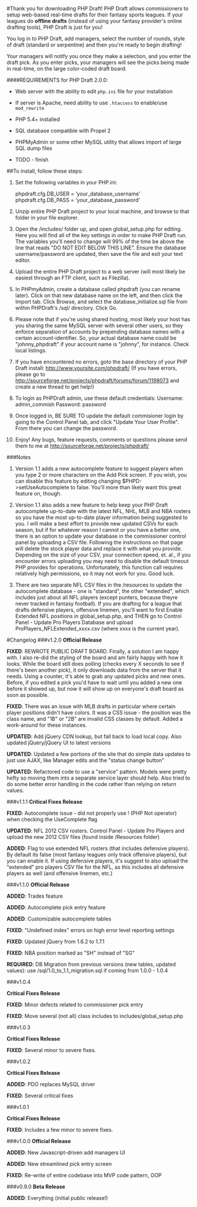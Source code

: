 #Thank you for downloading PHP Draft!
PHP Draft allows commissioners to setup web-based real-time drafts for their fantasy sports leagues. If your leagues do **offline drafts** (instead of using your fantasy provider's online drafting tools), PHP Draft is just for you! 

You log in to PHP Draft, add managers, select the number of rounds, style of draft (standard or serpentine) and then you're ready to begin drafting!

Your managers will notify you once they make a selection, and you enter the draft pick. As you enter picks, your managers will see the picks being made in real-time, on the large color-coded draft board.

####REQUIREMENTS for PHP Draft 2.0.0:

  - Web server with the ability to edit `php.ini` file for your installation

  - If server is Apache, need ability to use `.htaccess` to enable/use `mod_rewrite`

  - PHP 5.4+ installed

  - SQL database compatible with Propel 2

  - PHPMyAdmin or some other MySQL utility that allows import of large SQL dump files

  - TODO - finish

##To install, follow these steps:

 1. Set the following variables in your PHP.ini:

	phpdraft.cfg.DB_USER = ‘your_database_username’
	phpdraft.cfg.DB_PASS = ‘your_database_password’

 1. Unzip entire PHP Draft project to your local machine, and browse to that folder in your file explorer. 

 1. Open the /includes/ folder up, and open global_setup.php for editing. Here you will find all of the key settings in order to make PHP Draft run. The variables you'll need to change will 99% of the time be above the line that reads "DO NOT EDIT BELOW THIS LINE". Ensure the database username/password are updated, then save the file and exit your text editor.

 1. Upload the entire PHP Draft project to a web server (will most likely be easiest through an FTP client, such as Filezilla).

 1. In PHPmyAdmin, create a database called phpdraft (you can rename later). Click on that new database name on the left, and then click the Import tab. Click Browse, and select the database_initialize.sql file from within PHPDraft's /sql/ directory. Click Go.

   1. Please note that if you're using shared hosting, most likely your host has you sharing the same MySQL server with several other users, so they enforce separation of accounts by prepending database names with a certain account-identifier. So, your actual database name could be "johnny_phpdraft" if your account name is "johnny", for instance. Check local listings.

 1. If you have encountered no errors, goto the base directory of your PHP Draft install: http://www.yoursite.com/phpdraft/ (If you have errors, please go to http://sourceforge.net/projects/phpdraft/forums/forum/1198073 and create a new thread to get help!)

 1. To login as PHPDraft admin, use these default credentials:
Username: admin_commish
Password: password

 1. Once logged in, BE SURE TO update the default commisioner login by going to the Control Panel tab, and click "Update Your User Profile". From there you can change the password.

 1. Enjoy! Any bugs, feature requests, comments or questions please send them to me at http://sourceforge.net/projects/phpdraft/
 
###Notes

 1. Version 1.1 adds a new autocomplete feature to suggest players when you type 2 or more characters on the Add Pick screen. If you wish, you can disable this feature by editing changing $PHPD->setUseAutocomplete to false. You'll more than likely want this great feature on, though.

 1. Version 1.1 also adds a new feature to help keep your PHP Draft autocomplete up-to-date with the latest NFL, NHL, MLB and NBA rosters so you have the most up-to-date player information being suggested to you. I will make a best effort to provide new updated CSVs for each season, but if for whatever reason I cannot or you have a better one, there is an option to update your database in the commissioner control panel by uploading a CSV file. Following the instructions on that page will delete the stock player data and replace it with what you provide. Depending on the size of your CSV, your connection speed, et. al., if you encounter errors uploading you may need to disable the default timeout PHP provides for operations. Unfortunately, this function call requires relatively high permissions, so it may not work for you. Good luck.

 1. There are two separate NFL CSV files in the /resources to update the autocomplete database - one is "standard", the other "extended", which includes just about all NFL players (except punters, because theyre never tracked in fantasy football). If you are drafting for a league that drafts defensive players, offensive linemen, you'll want to first Enable Extended NFL positions in global_setup.php, and THEN go to Control Panel - Update Pro Players Database and upload ProPlayers_NFLExtended_xxxx.csv (where xxxx is the current year).

#Changelog
###v1.2.0
**Official Release**

**FIXED**: REWROTE PUBLIC DRAFT BOARD. Finally, a solution I am happy with. I also re-did the styling of the board and am fairly happy with how it looks. While the board still does polling (checks every X seconds to see if there's been another pick), it only downloads data from the server that it needs. Using a counter, it's able to grab any updated picks and new ones. Before, if you edited a pick you'd have to wait until you added a new one before it showed up, but now it will show up on everyone's draft board as soon as possible.

**FIXED**: There was an issue with MLB drafts in particular where certain player positions didn't have colors. It was a CSS issue - the position was the class name, and "1B" or "2B" are invalid CSS classes by default. Added a work-around for these instances.

**UPDATED**: Add jQuery CDN lookup, but fall back to load local copy. Also updated jQuery/jQuery UI to latest versions

**UPDATED**: Updated a few portions of the site that do simple data updates to just use AJAX, like Manager edits and the "status change button"

**UPDATED**: Refactored code to use a "service" pattern. Models were pretty hefty so moving them into a separate service layer should help. Also tried to do some better error handling in the code rather than relying on return values.


###v1.1.1
**Critical Fixes Release**

**FIXED**: Autocomplete issue - did not properly use ! (PHP Not operator) when checking the UseComplete flag

**UPDATED**: NFL 2012 CSV rosters. Control Panel - Update Pro Players and upload the new 2012 CSV files (found inside /Resources folder)

**ADDED**: Flag to use extended NFL rosters (that includes defensive players). By default its false (most fantasy leagues only track offensive players), but you can enable it. If using defensive players, it's suggest to also upload the "extended" pro players CSV file for the NFL, as this includes all defensive players as well (and offensive linemen, etc.)

###v1.1.0 
**Official Release**

**ADDED**: Trades feature

**ADDED**: Autocomplete pick entry feature

**ADDED**: Customizable autocomplete tables

**FIXED**: "Undefined index" errors on high error level reporting settings

**FIXED**: Updated jQuery from 1.6.2 to 1.7.1

**FIXED**: NBA position marked as "SH" instead of "SG"

**REQUIRED**: DB Migration from previous versions (new tables, updated values): use /sql/1.0_to_1.1_migration.sql if coming from 1.0.0 - 1.0.4

###v1.0.4 

**Critical Fixes Release**

**FIXED**: Minor defects related to commissioner pick entry

**FIXED**: Move several (not all) class includes to includes/global_setup.php

###v1.0.3

**Critical Fixes Release**

**FIXED**: Several minor to severe fixes.

###v1.0.2

**Critical Fixes Release**

**ADDED**: PDO replaces MySQL driver

**FIXED**: Several critical fixes

###v1.0.1

**Critical Fixes Release**

**FIXED**: Includes a few minor to severe fixes.

###v1.0.0
**Official Release**

**ADDED**: New Javascript-driven add managers UI

**ADDED**: New streamlined pick entry screen

**FIXED**: Re-write of entire codebase into MVP code pattern, OOP

###v0.9.0
**Beta Release**

**ADDED**: Everything (initial public release!)